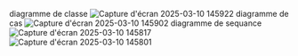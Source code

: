 diagramme de classe
![Capture d'écran 2025-03-10 145922](https://github.com/user-attachments/assets/c6b5e08f-449e-44b6-b50f-58f9f4f1b429)
diagramme de cas
![Capture d'écran 2025-03-10 145902](https://github.com/user-attachments/assets/1f19bde9-02f5-4545-b529-713ec4453554)
diagramme de sequance
![Capture d'écran 2025-03-10 145817](https://github.com/user-attachments/assets/f2b1fb9b-0757-42ef-a5b3-7041f43f3801)
![Capture d'écran 2025-03-10 145801](https://github.com/user-attachments/assets/852a1553-c5e5-4197-bbb0-69bebdbb1bb4)

